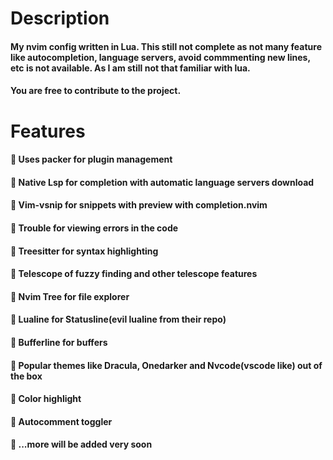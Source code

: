 # Description
#### My nvim config written in Lua. This still not complete as not many feature like autocompletion, language servers, avoid commmenting new lines, etc is not available. As I am still not that familiar with lua.
#### You are free to contribute to the project.

# Features
####  Uses packer for plugin management
####  Native Lsp for completion with automatic language servers download
####  Vim-vsnip for snippets with preview with completion.nvim
####  Trouble for viewing errors in the code
####  Treesitter for syntax highlighting
####  Telescope of fuzzy finding and other telescope features
####  Nvim Tree for file explorer
####  Lualine for Statusline(evil lualine from their repo)
####  Bufferline for buffers
####  Popular themes like Dracula, Onedarker and Nvcode(vscode like) out of the box
####  Color highlight
####  Autocomment toggler
####  ...more will be added very soon
